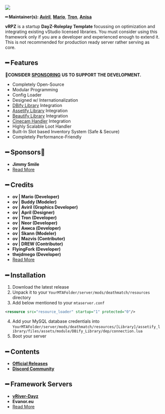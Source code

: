 ![](https://cdn.discordapp.com/attachments/867657575725269003/907028708823539712/vStudio.png)

**━ Maintainer(s):** [**Aviril**](https://github.com/Aviril), [**Mario**](https://github.com/OvileAmriam), [**Tron**](https://github.com/OvileAmriam), [**Anisa**](https://github.com/Anisa-Nur)

**vRPZ** is a startup **DayZ-Roleplay Template** focussing on optimization and integrating existing vStudio licensed libraries. You must consider using this framework only if you are a developer and experienced enough to extend it. This is not recommended for production ready server rather serving as core.

## ━ Features

💎**CONSIDER** [**SPONSORING**](https://ko-fi.com/ovStudio) **US TO SUPPORT THE DEVELOPMENT.**

* Completely Open-Source
* Modular Programming
* Config Loader
* Designed w/ Internationalization
* [DBify Library](https://github.com/ov-sa/DBify-Library) Integration
* [Assetify Library](https://github.com/ov-sa/Assetify-Library) Integration
* [Beautify Library](https://github.com/ov-sa/Beautify-Library) Integration
* [Cinecam Handler](https://github.com/ov-sa/MTA-Cinecam_Handler) Integration
* Highly Scalable Loot Handler
* Built-In Slot based Inventory System (Safe & Secure)
* Completely Performance-Friendly

## ━ Sponsors💎

* **Jimmy Smile**
* [Read More](sponsors.md)

## ━ Credits

* **ov | Mario (Developer)**
* **ov | Buddy (Modeler)**
* **ov | Aviril (Graphics Developer)**
* **ov | April (Designer)**
* **ov | Tron (Developer)**
* **ov | Neor (Developer)**
* **ov | Аниса (Developer)**
* **ov | Skann (Modeler)**
* **ov | Mazvis (Contributor)**
* **ov | DREW (Contributor)**
* **FlyingFork (Developer)**
* **thejdmego (Developer)**
* [Read More](credits.md)

## ━ Installation

1. Download the latest release
2. Unpack it to your `YourMTAFolder/server/mods/deathmatch/resources` directory
3. Add below mentioned to your `mtaserver.conf` 
```xml
<resource src="resource_loader" startup="1" protected="0"/>
```
4. Add your MySQL database credentials into `YourMTAFolder/server/mods/deathmatch/resources/[Library]/assetify_library/files/assets/module/DBify_Library/dep/connection.lua`
5. Boot your server

## ━ Contents

* [**Official Releases**](./)
* [**Discord Community**](http://discord.gg/sVCnxPW)

## ━ Framework Servers

* [**vRiver-Dayz**](https://discord.gg/vPGW7QPFWX)
* **Evanor.eu**
* [Read More](servers.md)
